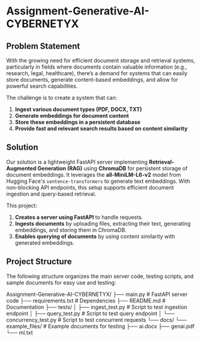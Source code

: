 # Assignment-Generative-AI-CYBERNETYX

## Problem Statement
With the growing need for efficient document storage and retrieval systems, particularly in fields where documents contain valuable information (e.g., research, legal, healthcare), there’s a demand for systems that can easily store documents, generate content-based embeddings, and allow for powerful search capabilities.

The challenge is to create a system that can:
1. **Ingest various document types (PDF, DOCX, TXT)**
2. **Generate embeddings for document content**
3. **Store these embeddings in a persistent database**
4. **Provide fast and relevant search results based on content similarity**

## Solution
Our solution is a lightweight FastAPI server implementing **Retrieval-Augmented Generation (RAG)** using **ChromaDB** for persistent storage of document embeddings. It leverages the **all-MiniLM-L6-v2** model from Hugging Face's `sentence-transformers` to generate text embeddings. With non-blocking API endpoints, this setup supports efficient document ingestion and query-based retrieval.

This project:
1. **Creates a server using FastAPI** to handle requests.
2. **Ingests documents** by uploading files, extracting their text, generating embeddings, and storing them in ChromaDB.
3. **Enables querying of documents** by using content similarity with generated embeddings.

## Project Structure
The following structure organizes the main server code, testing scripts, and sample documents for easy use and testing:

Assignment-Generative-AI-CYBERNETYX/ ├── main.py # FastAPI server code ├── requirements.txt # Dependencies ├── README.md # Documentation ├── tests/ │ ├── ingest_test.py # Script to test ingestion endpoint │ ├── query_test.py # Script to test query endpoint │ └── concurrency_test.py # Script to test concurrent requests └── docs/ └── example_files/ # Example documents for testing ├── ai.docx ├── genai.pdf └── ml.txt
